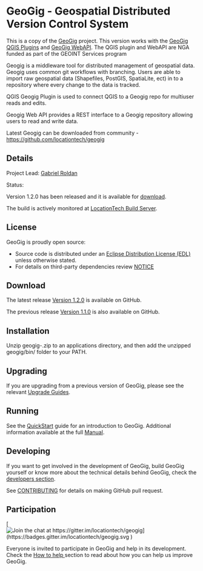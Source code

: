 GeoGig - Geospatial Distributed Version Control System
======================================================

This is a copy of the [GeoGig](https://github.com/locationtech/geogig) project.  This version works with the [GeoGig QGIS Plugins](https://github.com/ngageoint/geogig-qgis-client-plugin) and [GeoGig WebAPI](https://github.com/ngageoint/geogig-web).  The QGIS plugin and WebAPI are NGA funded as part of the GEOINT Services program

Geogig is a middleware tool for distributed management of geospatial data.  Geogig uses common git workflows with branching.  Users are able to import raw geospatial data (Shapefiles, PostGIS, SpatiaLite, ect) in to a repository where every change to the data is tracked.

QGIS Geogig Plugin is used to connect QGIS to a Geogig repo for multiuser reads and edits.

Geogig Web API provides a REST interface to a Geogig repository allowing users to read and write data.

Latest Geogig can be downloaded from community - https://github.com/locationtech/geogig

<!-- For background reading see these two papers on the spatial distributed versioning [Concept ](http://boundlessgeo.com/whitepaper/new-approach-working-geospatial-data-part-1/),  [Implementation](http://boundlessgeo.com/whitepaper/distributed-versioning-geospatial-data-part-2/), and [Potential Development](http://boundlessgeo.com/whitepaper/distributed-versioning-geospatial-data-part-3/). -->

Details
-------

Project Lead: [Gabriel Roldan](https://github.com/groldan)

Status:

Version 1.2.0 has been released and it is available for [download](https://github.com/locationtech/geogig/releases/tag/v1.2.0).

The build is actively monitored at [LocationTech Build Server](https://hudson.locationtech.org/geogig/).

License
-------

GeoGig is proudly open source:

* Source code is distributed under an [Eclipse Distribution License (EDL)](LICENSE.txt) unless otherwise stated.
* For details on third-party dependencies review [NOTICE](NOTICE.txt)

Download
--------

The latest release [Version 1.2.0](https://github.com/locationtech/geogig/releases/tag/v1.2.0) is available on GitHub.

The previous release [Version 1.1.0](https://github.com/locationtech/geogig/releases/tag/v1.1.0) is also available on GitHub.

Installation
------------

Unzip geogig-<version>.zip to an applications directory, and then add the unzipped geogig/bin/ folder to your PATH.

Upgrading
---------

If you are upgrading from a previous version of GeoGig, please see the relevant [Upgrade Guides](http://geogig.org/upgrade/).

Running
-------

See the [QuickStart](http://geogig.org/#install) guide for an introduction to GeoGig. Additional information available at the full [Manual](http://geogig.org/docs/index.html).

Developing
----------

If you want to get involved in the development of GeoGig, build GeoGig yourself or know more about the technical details behind GeoGig, check the [developers section](https://github.com/locationtech/geogig/blob/master/doc/technical/source/developers.rst).

See [CONTRIBUTING](CONTRIBUTING.md) for details on making GitHub pull request.

Participation
-------------

[![Join the chat at https://gitter.im/locationtech/geogig](https://badges.gitter.im/locationtech/geogig.svg )](https://gitter.im/locationtech/geogig?utm_source=badge&utm_medium=badge&utm_campaign=pr-badge&utm_content=badge)

Everyone is invited to participate in GeoGig and help in its development. Check the [How to help ](https://github.com/locationtech/geogig/blob/master/helping.rst) section to read about how you can help us improve GeoGig.
